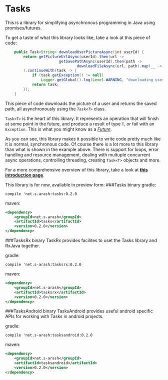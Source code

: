 # Tasks
This is a library for simplifying asynchronous programming in Java using promises/futures.

To get a taste of what this library looks like, take a look at this piece of code:
```java
    public Task<String> downloadUserPictureAsync(int userId) {
        return getPictureUrlAsync(userId).then(url ->
                        getSavePathAsync(userId).then(path ->
                                downloadFileAsync(url, path).map(__ -> path))
        ).continueWith(task -> {
            if (task.getException() != null)
                Logger.getGlobal().log(Level.WARNING, "downloading user picture failed", task.getException());
            return task;
        });
    }
```

This piece of code downloads the picture of a user and returns the saved path, all asynchronously using the *`Task<T>`* class.

 `Task<T>` is the heart of this library. It represents an operation that will finish at some point in the future, and produce a result of type `T`, *or* fail with an `Exception`. This is what you might know as a [*Future*](https://en.wikipedia.org/wiki/Futures_and_promises).

As you can see, this library makes it possible to write code pretty much like it is normal, synchronous code. Of course there is a lot more to this library than what is shown in the example above. There is support for loops, error handling and resource management, dealing with multuple concurrent async operations, controlling threading, creating `Task<T>` objects and more.



For a more comprehensive overview of this library, take a look at [**this introduction page**](https://github.com/s-arash/TasksJava/wiki/The-Tasks-Library).

This library is for now, available in preview form:
###Tasks binary
gradle:

```compile 'net.s-arash:tasks:0.2.0```

maven:
```xml
<dependency>
    <groupId>net.s-arash</groupId>
    <artifactId>tasks</artifactId>
    <version>0.2.0</version>
</dependency>
```
###TasksRx binary
TaskRx provides facilites to uset the Tasks library and RxJava together.

gradle:

```compile 'net.s-arash:tasksrx:0.2.0```

maven:
```xml
<dependency>
    <groupId>net.s-arash</groupId>
    <artifactId>tasksrx</artifactId>
    <version>0.2.0</version>
</dependency>
```

###TasksAndroid binary
TasksAndroid provides useful android specific APIs for working with Tasks in android projects.

gradle:

```compile 'net.s-arash:tasksandroid:0.2.0```

maven:
```xml
<dependency>
    <groupId>net.s-arash</groupId>
    <artifactId>tasksandroid</artifactId>
    <version>0.2.0</version>
</dependency>
```
